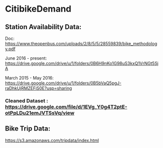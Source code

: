 # CitibikeDemand

## Station Availability Data:
Doc: https://www.theopenbus.com/uploads/2/8/5/5/28559839/bike_methodology.pdf

June 2016 - present: https://drive.google.com/drive/u/1/folders/0B6H9nKo1G98uS3kxQ1VrNGt5SjA

March 2015 - May 2016: https://drive.google.com/drive/u/1/folders/0B5bVaQ5pgJ-raDhkUjRMZEFiS0E?usp=sharing

### Cleaned Dataset : https://drive.google.com/file/d/1EVg_Y0g4T2ptE-otPpLDu21emJVTSsVq/view

## Bike Trip Data:
https://s3.amazonaws.com/tripdata/index.html
